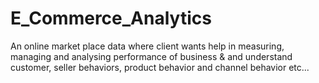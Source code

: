 # E_Commerce_Analytics
An online market place data where client wants help in measuring, managing and analysing performance of business &amp; and understand customer, seller behaviors, product behavior and channel behavior etc...
